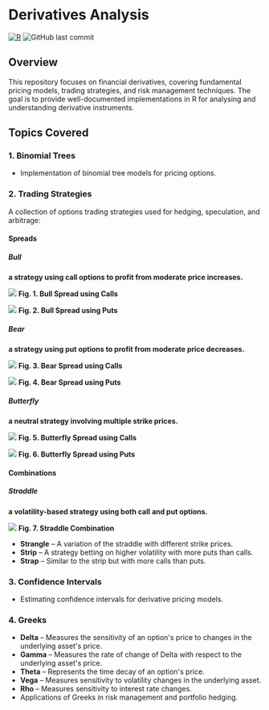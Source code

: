 # Derivatives Analysis

[![R](https://img.shields.io/badge/R-4.x-blue.svg)](https://www.r-project.org/)
![GitHub last commit](https://img.shields.io/github/last-commit/vladislavpyatnitskiy/deRivatives.svg)

## Overview
This repository focuses on financial derivatives, covering fundamental pricing models, trading strategies, and risk management techniques. The goal is to provide well-documented implementations in R for analysing and understanding derivative instruments.

## Topics Covered

### 1. Binomial Trees
- Implementation of binomial tree models for pricing options.

### 2. Trading Strategies
A collection of options trading strategies used for hedging, speculation, and arbitrage:

#### Spreads
##### Bull
**a strategy using call options to profit from moderate price increases.**

  ![](https://github.com/vladislavpyatnitskiy/deRivatives/blob/main/Trading%20Strategies%20Visualisation/Plots/Spreads/Bull%20Spread%20Using%20Calls.png?raw=true)
   **Fig. 1. Bull Spread using Calls**

  ![](https://github.com/vladislavpyatnitskiy/deRivatives/blob/main/Trading%20Strategies%20Visualisation/Plots/Spreads/Bull%20Spread%20Using%20Puts.png?raw=true)
  **Fig. 2. Bull Spread using Puts**
  
##### Bear
**a strategy using put options to profit from moderate price decreases.**

  ![](https://github.com/vladislavpyatnitskiy/deRivatives/blob/main/Trading%20Strategies%20Visualisation/Plots/Spreads/Bear%20Spread%20Using%20Calls.png?raw=true)
   **Fig. 3. Bear Spread using Calls**

  ![](https://github.com/vladislavpyatnitskiy/deRivatives/blob/main/Trading%20Strategies%20Visualisation/Plots/Spreads/Bear%20Spread%20Using%20Puts.png?raw=true)
  **Fig. 4. Bear Spread using Puts**

##### Butterfly
**a neutral strategy involving multiple strike prices.**

  ![](https://github.com/vladislavpyatnitskiy/deRivatives/blob/main/Trading%20Strategies%20Visualisation/Plots/Spreads/Butterfly%20Spread%20Using%20Calls.png?raw=true)
   **Fig. 5. Butterfly Spread using Calls**

  ![](https://github.com/vladislavpyatnitskiy/deRivatives/blob/main/Trading%20Strategies%20Visualisation/Plots/Spreads/Butterfly%20Spread%20Using%20Puts.png?raw=true)
  **Fig. 6. Butterfly Spread using Puts**

#### Combinations
##### Straddle
**a volatility-based strategy using both call and put options.**

  ![](https://github.com/vladislavpyatnitskiy/deRivatives/blob/main/Trading%20Strategies%20Visualisation/Plots/Combos/Straddle%20Combination.png?raw=true)
   **Fig. 7. Straddle Combination**

- **Strangle** – A variation of the straddle with different strike prices.
- **Strip** – A strategy betting on higher volatility with more puts than calls.
- **Strap** – Similar to the strip but with more calls than puts.

### 3. Confidence Intervals
- Estimating confidence intervals for derivative pricing models.

### 4. Greeks
- **Delta** – Measures the sensitivity of an option's price to changes in the underlying asset's price.
- **Gamma** – Measures the rate of change of Delta with respect to the underlying asset's price.
- **Theta** – Represents the time decay of an option's price.
- **Vega** – Measures sensitivity to volatility changes in the underlying asset.
- **Rho** – Measures sensitivity to interest rate changes.
- Applications of Greeks in risk management and portfolio hedging.
